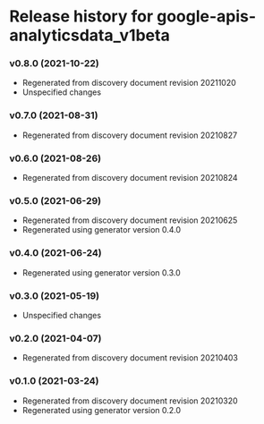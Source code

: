 # Release history for google-apis-analyticsdata_v1beta

### v0.8.0 (2021-10-22)

* Regenerated from discovery document revision 20211020
* Unspecified changes

### v0.7.0 (2021-08-31)

* Regenerated from discovery document revision 20210827

### v0.6.0 (2021-08-26)

* Regenerated from discovery document revision 20210824

### v0.5.0 (2021-06-29)

* Regenerated from discovery document revision 20210625
* Regenerated using generator version 0.4.0

### v0.4.0 (2021-06-24)

* Regenerated using generator version 0.3.0

### v0.3.0 (2021-05-19)

* Unspecified changes

### v0.2.0 (2021-04-07)

* Regenerated from discovery document revision 20210403

### v0.1.0 (2021-03-24)

* Regenerated from discovery document revision 20210320
* Regenerated using generator version 0.2.0

